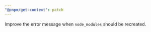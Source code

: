 ```yaml
---
"@pnpm/get-context": patch
---
```


Improve the error message when `node_modules` should be recreated.
